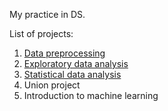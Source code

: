 My practice in DS.

List of projects:
1. [Data preprocessing](https://github.com/ushakove/praktikum_projects/blob/master/data_preprocessing.ipynb)
2. [Exploratory data analysis](https://github.com/ushakove/praktikum_projects/blob/master/exploratory_data_analysis.ipynb)
3. [Statistical data analysis](https://github.com/ushakove/praktikum_projects/blob/master/statistical_data_analysis.ipynb)
4. Union project
5. Introduction to machine learning
